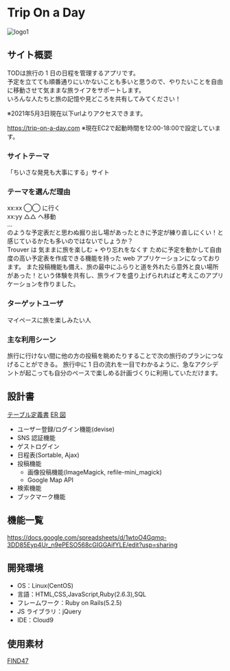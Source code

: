 # Trip On a Day
![logo1](https://user-images.githubusercontent.com/76669464/114664898-53d28600-9d37-11eb-8ea8-4911f279d1a9.png)

## サイト概要

TODは旅行の 1 日の日程を管理するアプリです。  
予定を立てても順番通りにいかないことも多いと思うので、やりたいことを自由に移動させて気ままな旅ライフをサポートします。  
いろんな人たちと旅の記憶や見どころを共有してみてください！

※2021年5月3日現在以下urlよりアクセスできます。

https://trip-on-a-day.com
※現在EC2で起動時間を12:00-18:00で設定しています。
### サイトテーマ

「ちいさな発見も大事にする」サイト

### テーマを選んだ理由

xx:xx ◯◯ に行く  
xx:yy △△ へ移動  
...  
のような予定表だと思わぬ掘り出し場があったときに予定が練り直しにくい！と感じているかたも多いのではないでしょうか？  
Trouver は 気ままに旅を楽しむ + やり忘れをなくす ために予定を動かして自由度の高い予定表を作成できる機能を持った web アプリケーションになっております。
また投稿機能も備え、旅の最中にふらりと道を外れたら意外と良い場所があった！という体験を共有し、旅ライフを盛り上げられればと考えこのアプリケーションを作りました。

### ターゲットユーザ

マイペースに旅を楽しみたい人

### 主な利用シーン

旅行に行けない間に他の方の投稿を眺めたりすることで次の旅行のプランにつなげることができる。
旅行中に 1 日の流れを一目でわかるように、急なアクシデントが起こっても自分のペースで楽しめる計画づくりに利用していただけます。

## 設計書

[テーブル定義書](https://docs.google.com/spreadsheets/d/1dEdgay9_17TdhS86fL5NNz_GVxSBzqoNvfXdN3fBZXk/edit?usp=sharing)
[ER 図](https://drive.google.com/file/d/1Dt7o6957U0a1JR7h3u-ma-1MHZqGPgd8/view?usp=sharing)

- ユーザー登録/ログイン機能(devise)
- SNS 認証機能
- ゲストログイン
- 日程表(Sortable, Ajax)
- 投稿機能
  - 画像投稿機能(ImageMagick, refile-mini_magick)
  - Google Map API
- 検索機能
- ブックマーク機能

## 機能一覧

<https://docs.google.com/spreadsheets/d/1wtoO4Gqmq-3DD85Eyp4Ur_n9ePESO568cGIGGAifYLE/edit?usp=sharing>

## 開発環境

- OS：Linux(CentOS)
- 言語：HTML,CSS,JavaScript,Ruby(2.6.3),SQL
- フレームワーク：Ruby on Rails(5.2.5)
- JS ライブラリ：jQuery
- IDE：Cloud9

## 使用素材

[FIND47](https://find47.jp/)
